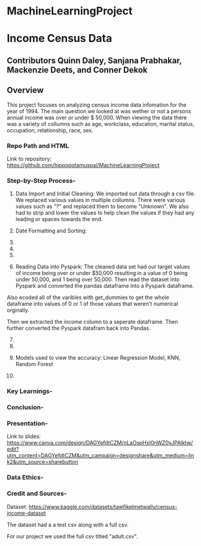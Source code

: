 # MachineLearningProject

# Income Census Data

## Contributors Quinn Daley, Sanjana Prabhakar, Mackenzie Deets, and Conner Dekok

## Overview
This project focuses on analyzing census income data infomation for the year of 1994. The main question we looked at was wether or not a persons annual income was over or under $ 50,000. When viewing the data there was a variety of collumns such as age, workclass, education, marital status, occupation, relationship, race, sex. 

### Repo Path and HTML 
Link to repository: https://github.com/hippopotamuspal/MachineLearningProject 


### Step-by-Step Process-
1. Data Import and Initial Cleaning:
We imported out data through a csv file. We replaced various values in multiple collumns.  There were various values such as "?" and replaced them to become "Unknown". We also had to strip and lower the values to help clean the values if they had any leading or spaces towards the end.  

2. Date Formatting and Sorting:
 
3. 

4. 

5. 


6. Reading Data into Pyspark: 
The cleaned data set had our target values of income being over or under $50,000 resulting in a value of 0 being under 50,000, and 1 being over 50,000.  Then read the dataset into Pyspark and converted the pandas dataframe into a Pyspark dataframe.

Also ecoded all of the varibles with get_dummies to get the whole dataframe into values of 0 or 1 of those values that weren't numerical orginally. 

Then we extracted the income column to a seperate dataframe. Then further converted the Pyspark datafram back into Pandas. 

 
7.
 
8. 
9. Models used to view the accuracy: 
Linear Regression Model,
KNN, 
Random Forest 

10. 
 

  
  

### Key Learnings-


### Conclusion-
  
### Presentation-

Link to slides: https://www.canva.com/design/DAGYefdtCZM/nLaOspHxI0nWZ0vJPAlktw/edit?utm_content=DAGYefdtCZM&utm_campaign=designshare&utm_medium=link2&utm_source=sharebutton 



### Data Ethics- 


### Credit and Sources- 

Dataset: https://www.kaggle.com/datasets/tawfikelmetwally/census-income-dataset

The dataset had a a test csv along with a full csv.

For our project we used the full csv titled "adult.csv".





